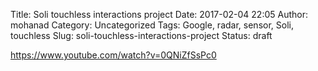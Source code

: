 Title: Soli touchless interactions project
Date: 2017-02-04 22:05
Author: mohanad
Category: Uncategorized
Tags: Google, radar, sensor, Soli, touchless
Slug: soli-touchless-interactions-project
Status: draft

https://www.youtube.com/watch?v=0QNiZfSsPc0
